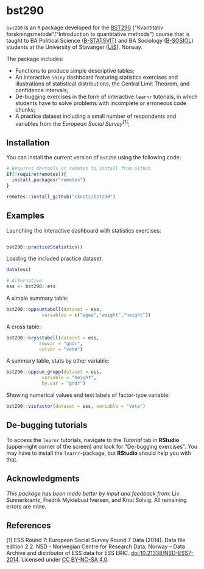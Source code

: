 
# bst290

<!-- badges: start -->
<!-- badges: end -->

`bst290` is an `R` package developed for the [BST290](https://www.uis.no/nb/course/BST290_1) ("Kvantitativ forskningsmetode"/"Introduction to quantitative methods") course that is taught to BA Political Science ([B-STATSVIT](https://www.uis.no/nb/studietilbud/statsvitenskap-bachelor)) and BA Sociology ([B-SOSIOL](https://www.uis.no/nb/studieprogram-og-emner/sosiologi-bachelorstudium)) students at the University of Stavanger ([UiS](https://www.uis.no/en)), Norway.

The package includes:

* Functions to produce simple descriptive tables;
* An interactive `Shiny` dashboard featuring statistics exercises and illustrations of statistical distributions, the Central Limit Theorem, and confidence intervals;
* De-bugging exercises in the form of interactive `learnr` tutorials, in which students have to solve problems with incomplete or erroneous code chunks;
* A practice dataset including a small number of respondents and variables  from the *European Social Survey*<sup>[1]</sup>;


## Installation

You can install the current version of `bst290` using the following code:

``` r
# Requires devtools or remotes to install from Github
if(!require(remotes)){
  install.packages("remotes")
}

remotes::install_github("cknotz/bst290")
```

## Examples

Launching the interactive dashboard with statistics exercises:

``` r

bst290::practiceStatistics()
```

Loading the included practice dataset:

``` r
data(ess)

# Alternative:
ess <- bst290::ess
```

A simple summary table:

``` r
bst290::oppsumtabell(dataset = ess,
             variables = c("agea","weight","height"))
```

A cross table:

``` r
bst290::krysstabell(dataset = ess,
            rowvar = "gndr",
            colvar = "vote")
```

A summary table, stats by other variable:

``` r
bst290::oppsum_grupp(dataset = ess,
             variable = "height",
             by.var = "gndr")
```

Showing numerical values and text labels of factor-type variable:

``` r
bst290::visfactor(dataset = ess, variable = "vote")
```

## De-bugging tutorials

To access the `learnr` tutorials, navigate to the *Tutorial* tab in **RStudio** (upper-right corner of the screen) and look for "De-bugging exercises". You may have to install the `learnr`-package, but **RStudio** should help you with that.

## Acknowledgments

*This package has been made better by input and feedback from:* Liv Sunnerkrantz, Fredrik Myklebust Iversen, and Knut Solvig. All remaining errors are mine.

## References

[1] ESS Round 7: European Social Survey Round 7 Data (2014). Data file edition 2.2. NSD - Norwegian Centre for Research Data, Norway – Data Archive and distributor of ESS data for ESS ERIC. [doi:10.21338/NSD-ESS7-2014](http://dx.doi.org/10.21338/NSD-ESS7-2014). Licensed under [CC BY-NC-SA 4.0](https://creativecommons.org/licenses/by-nc-sa/4.0/).
